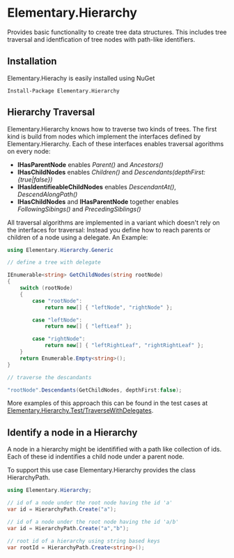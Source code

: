 # Elementary.Hierarchy

Provides basic functionality to create tree data structures. 
This includes tree traversal and identfication of tree nodes with path-like identifiers.

## Installation 

Elementary.Hierachy is easily installed using NuGet
```
Install-Package Elementary.Hierarchy
```
## Hierarchy Traversal

Elementary.Hierarchy knows how to traverse two kinds of trees. The first kind is build from nodes which implement the interfaces defined by Elementary.Hierarchy. Each of these interfaces enables traversal agorithms on every node: 

* __IHasParentNode__ enables _Parent()_ and _Ancestors()_
* __IHasChildNodes__ enables _Children()_ and _Descendants(depthFirst:{true|false})_
* __IHasIdentifieableChildNodes__ enables _DescendantAt()_, _DescendAlongPath()_
* __IHasChildNodes__ and __IHasParentNode__ together enables _FollowingSibings()_ and _PrecedingSiblings()_

All traversal algorithms are implemented in a variant which doesn't rely on the interfaces for traversal: Instead you define how to reach parents or children of a node using a delegate. An Example:

```csharp
using Elementary.Hierarchy.Generic

// define a tree with delegate

IEnumerable<string> GetChildNodes(string rootNode)
{
    switch (rootNode)
    {
        case "rootNode":
            return new[] { "leftNode", "rightNode" };

        case "leftNode":
            return new[] { "leftLeaf" };

        case "rightNode":
            return new[] { "leftRightLeaf", "rightRightLeaf" };
    }
    return Enumerable.Empty<string>();
}

// traverse the descandants 

"rootNode".Descendants(GetChildNodes, depthFirst:false);
```

More examples of this approach this can be found in the test cases at [Elementary.Hierarchy.Test/TraverseWithDelegates](https://github.com/wgross/Elementary.Hierarchy/tree/master/Elementary.Hierarchy.Test/TraverseWithDelegates).

## Identify a node in a Hierarchy

A node in a hierarchy might be identifified with a path like collection of ids. Each of these id indentifies a child node under a parent node.

To support this use case Elementary.Hierarchy provides the class HierarchyPath<T>.

```csharp
using Elementary.Hierarchy; 

// id of a node under the root node having the id 'a'
var id = HierarchyPath.Create("a");

// id of a node under the root node having the id 'a/b'
var id = HierarchyPath.Create("a","b");

// root id of a hierarchy using string based keys 
var rootId = HierarchyPath.Create<string>();
```

